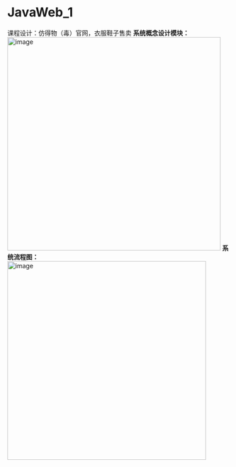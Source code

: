 # JavaWeb_1
课程设计：仿得物（毒）官网，衣服鞋子售卖
**系统概念设计模块：**
<img width="481" alt="image" src="https://user-images.githubusercontent.com/82577086/230057569-a001674e-a743-47ba-8412-b651a33292e6.png">
**系统流程图：**
<img width="448" alt="image" src="https://user-images.githubusercontent.com/82577086/230057730-24169cc2-fad8-4df6-a16b-4e553dfd9b9a.png">
